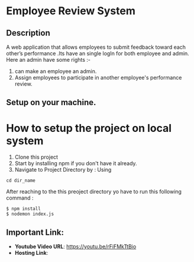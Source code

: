 # Employee Review System 
## Description
  A web application that allows employees to submit feedback toward each other’s
performance .Its have an single logIn for both employee and admin.
Here an admin have some rights :-
  1. can make an employee an admin.
  2. Assign employees to participate in another employee's performance review.
  
  
## Setup on your machine.
# How to setup the project on local system
  1. Clone this project
  2. Start by installing npm if you don't have it already.
  3. Navigate to Project Directory by : Using
  ```
  cd dir_name
  
  ```
  
  After reaching to the this preoject directory yo have to run this following command :
  ```
  $ npm install
  $ nodemon index.js 
  ```
  
## Important Link:

- **Youtube Video URL**: https://youtu.be/rFiFMkTtBio
- **Hosting Link**: 

<br/>
